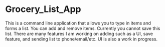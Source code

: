 # Grocery_List_App
This is a command line application that allows you to type in items and forms a list.  You can add and remove items.  Currently you cannot save this list.  There are many features I am working on adding such as a UI, save feature, and sending list to phone/email/etc.  UI is also a work in progress.  

